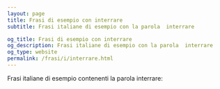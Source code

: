 ```yaml
---
layout: page
title: Frasi di esempio con interrare 
subtitle: Frasi italiane di esempio con la parola  interrare

og_title: Frasi di esempio con interrare 
og_description: Frasi italiane di esempio con la parola  interrare
og_type: website
permalink: /frasi/i/interrare.html
---
```


Frasi italiane di esempio contenenti la parola interrare:


